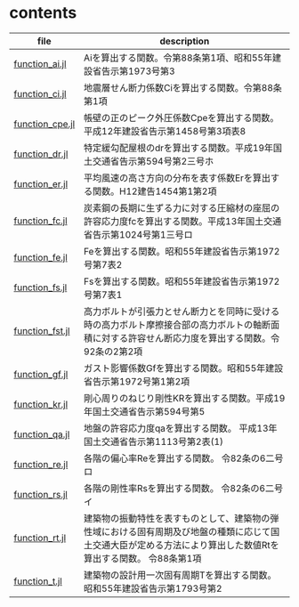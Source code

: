 # contents

| file | description
|--|--
| [function_ai.jl](./function_ai.jl)  | Aiを算出する関数。令第88条第1項、昭和55年建設省告示第1973号第3
| [function_ci.jl](./function_ci.jl)  | 地震層せん断力係数Ciを算出する関数。令第88条第1項
| [function_cpe.jl](./function_cpe.jl) | 帳壁の正のピーク外圧係数Cpeを算出する関数。平成12年建設省告示第1458号第3項表8
| [function_dr.jl](./function_dr.jl) | 特定緩勾配屋根のdrを算出する関数。平成19年国土交通省告示第594号第2三号ホ
| [function_er.jl](./function_er.jl) | 平均風速の高さ方向の分布を表す係数Erを算出する関数。H12建告1454第1第2項
| [function_fc.jl](./function_fc.jl) | 炭素鋼の長期に生ずる力に対する圧縮材の座屈の許容応力度fcを算出する関数。平成13年国土交通省告示第1024号第1三号ロ
| [function_fe.jl](./function_fe.jl) | Feを算出する関数。昭和55年建設省告示第1972号第7表2
| [function_fs.jl](./function_fs.jl) | Fsを算出する関数。昭和55年建設省告示第1972号第7表1
| [function_fst.jl](./function_fst.jl) | 高力ボルトが引張力とせん断力とを同時に受ける時の高力ボルト摩擦接合部の高力ボルトの軸断面積に対する許容せん断応力度を算出する関数。令92条の2第2項
| [function_gf.jl](./function_gf.jl) | ガスト影響係数Gfを算出する関数。昭和55年建設省告示第1972号第1第2項
| [function_kr.jl](./function_kr.jl) | 剛心周りのねじり剛性KRを算出する関数。平成19年国土交通省告示第594号第5
| [function_qa.jl](./function_qa.jl) | 地盤の許容応力度qaを算出する関数。 平成13年国土交通省告示第1113号第2表(1)
| [function_re.jl](./function_re.jl) | 各階の偏心率Reを算出する関数。 令82条の6二号ロ
| [function_rs.jl](./function_rs.jl) | 各階の剛性率Rsを算出する関数。 令82条の6二号イ
| [function_rt.jl](./function_rt.jl) | 建築物の振動特性を表すものとして、建築物の弾性域における固有周期及び地盤の種類に応じて国土交通大臣が定める方法により算出した数値Rtを算出する関数。 令88条第1項
| [function_t.jl](./function_t.jl) | 建築物の設計用一次固有周期Tを算出する関数。昭和55年建設省告示第1793号第2
